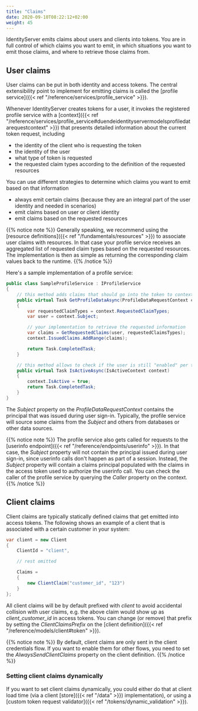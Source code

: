 ```yaml
---
title: "Claims"
date: 2020-09-10T08:22:12+02:00
weight: 45
---
```


IdentityServer emits claims about users and clients into tokens. You are in full control of which claims you want to emit, in which situations you want to emit those claims, and where to retrieve those claims from.

## User claims
User claims can be put in both identity and access tokens. The central extensibility point to implement for emitting claims is called the [profile service]({{< ref "/reference/services/profile_service" >}}).

Whenever IdentityServer creates tokens for a user, it invokes the registered profile service with a [context]({{< ref "/reference/services/profile_service#duendeidentityservermodelsprofiledatarequestcontext" >}}) that presents detailed information about the current token request, including

* the identity of the client who is requesting the token
* the identity of the user
* what type of token is requested
* the requested claim types according to the definition of the requested resources

You can use different strategies to determine which claims you want to emit based on that information

* always emit certain claims (because they are an integral part of the user identity and needed in scenarios)
* emit claims based on user or client identity
* emit claims based on the requested resources

{{% notice note %}}
Generally speaking, we recommend using the [resource definitions]({{< ref "/fundamentals/resources" >}}) to associate user claims with resources. In that case your profile service receives an aggregated list of requested claim types based on the requested resources. The implementation is then as simple as returning the corresponding claim values back to the runtime.
{{% /notice %}}

Here's a sample implementation of a profile service:

```cs
public class SampleProfileService : IProfileService
{
    // this method adds claims that should go into the token to context.IssuedClaims
    public virtual Task GetProfileDataAsync(ProfileDataRequestContext context)
    {
        var requestedClaimTypes = context.RequestedClaimTypes;
        var user = context.Subject;

        // your implementation to retrieve the requested information
        var claims = GetRequestedClaims(user, requestedClaimsTypes);
        context.IssuedClaims.AddRange(claims);

        return Task.CompletedTask;
    }

    // this method allows to check if the user is still "enabled" per token request
    public virtual Task IsActiveAsync(IsActiveContext context)
    {
        context.IsActive = true;
        return Task.CompletedTask;
    }
}
```

The *Subject* property on the *ProfileDataRequestContext* contains the principal that was issued during user sign-in. Typically, the profile service will source some claims from the *Subject* and others from databases or other data sources.

{{% notice note %}}
The profile service also gets called for requests to the [userinfo endpoint]({{< ref "/reference/endpoints/userinfo" >}}). In that case, the *Subject* property will not contain the principal issued during user sign-in, since userinfo calls don't happen as part of a session. Instead, the *Subject* property will contain a claims principal populated with the claims in the access token used to authorize the userinfo call. You can check the caller of the profile service by querying the *Caller* property on the context.
{{% /notice %}}

## Client claims
Client claims are typically statically defined claims that get emitted into access tokens. The following shows an example of a client that is associated with a certain customer in your system:

```cs
var client = new Client
{
    ClientId = "client",

    // rest omitted

    Claims =
    {
        new ClientClaim("customer_id", "123")
    }
};
```

All client claims will be by default prefixed with *client* to avoid accidental collision with user claims, e.g. the above claim would show up as *client_customer_id* in access tokens. You can change (or remove) that prefix by setting the *ClientClaimsPrefix* on the [client definition]({{< ref "/reference/models/client#token" >}}). 

{{% notice note %}}
By default, client claims are only sent in the client credentials flow. If you want to enable them for other flows, you need to set the *AlwaysSendClientClaims* property on the client definition.
{{% /notice %}}

### Setting client claims dynamically
If you want to set client claims dynamically, you could either do that at client load time (via a client [store]({{< ref "/data" >}}) implementation), or using a [custom token request validator]({{< ref "/tokens/dynamic_validation" >}}).